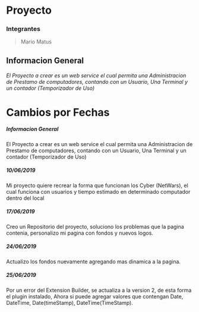 Proyecto
==================================
### Integrantes 
> Mario Matus

## Informacion General

###### El Proyecto a crear es un web service el cual permita una Administracion de Prestamo de computadores, contando con un Usuario, Una Terminal y un contador (Temporizador de Uso)

Cambios por Fechas
==================
##### Informacion General
El Proyecto a crear es un web service el cual permita una Administracion de Prestamo de computadores, contando con un Usuario, Una Terminal y un contador (Temporizador de Uso)
##### 10/06/2019
Mi proyecto quiere recrear la forma que funcionan los Cyber (NetWars), el cual funciona con usuarios y tiempo estimado en determinado computador dentro del local
##### 17/06/2019
Creo un Repositorio del proyecto, soluciono los problemas que la pagina contenia, personalizo mi pagina con fondos y nuevos logos.
##### 24/06/2019
Actualizo los fondos nuevamente agregando mas dinamica a la pagina.
##### 25/06/2019
Por un error del Extension Builder, se actualiza a la version 2, de esta forma el plugin instalado, Ahora si puede agregar valores que contengan Date, DateTime, Date(timeStamp), DateTime(TimeStamp).
